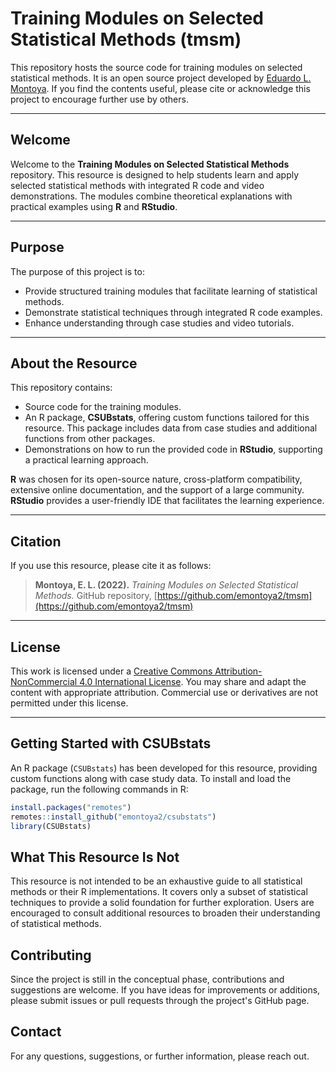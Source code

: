 # Training Modules on Selected Statistical Methods (tmsm)

This repository hosts the source code for training modules on selected statistical methods. It is an open source project developed by [Eduardo L. Montoya](https://emontoya2.github.io/). If you find the contents useful, please cite or acknowledge this project to encourage further use by others.


---

## Welcome

Welcome to the **Training Modules on Selected Statistical Methods** repository. This resource is designed to help students learn and apply selected statistical methods with integrated R code and video demonstrations. The modules combine theoretical explanations with practical examples using **R** and **RStudio**.

---

## Purpose

The purpose of this project is to:
- Provide structured training modules that facilitate learning of statistical methods.
- Demonstrate statistical techniques through integrated R code examples.
- Enhance understanding through case studies and video tutorials.

---

## About the Resource

This repository contains:
- Source code for the training modules.
- An R package, **CSUBstats**, offering custom functions tailored for this resource. This package includes data from case studies and additional functions from other packages.
- Demonstrations on how to run the provided code in **RStudio**, supporting a practical learning approach.

**R** was chosen for its open-source nature, cross-platform compatibility, extensive online documentation, and the support of a large community. **RStudio** provides a user-friendly IDE that facilitates the learning experience.

---

## Citation

If you use this resource, please cite it as follows:

> **Montoya, E. L. (2022).** *Training Modules on Selected Statistical Methods.* GitHub repository, [https://github.com/emontoya2/tmsm](https://github.com/emontoya2/tmsm)

---

## License

This work is licensed under a [Creative Commons Attribution-NonCommercial 4.0 International License](https://creativecommons.org/licenses/by-nc/4.0/). You may share and adapt the content with appropriate attribution. Commercial use or derivatives are not permitted under this license.

---

## Getting Started with CSUBstats

An R package (`CSUBstats`) has been developed for this resource, providing custom functions along with case study data. To install and load the package, run the following commands in R:

```r
install.packages("remotes")
remotes::install_github("emontoya2/csubstats")
library(CSUBstats)
```

## What This Resource Is Not

This resource is not intended to be an exhaustive guide to all statistical methods or their R implementations. It covers only a subset of statistical techniques to provide a solid foundation for further exploration. Users are encouraged to consult additional resources to broaden their understanding of statistical methods.

## Contributing

Since the project is still in the conceptual phase, contributions and suggestions are welcome. If you have ideas for improvements or additions, please submit issues or pull requests through the project's GitHub page.

## Contact

For any questions, suggestions, or further information, please reach out.
